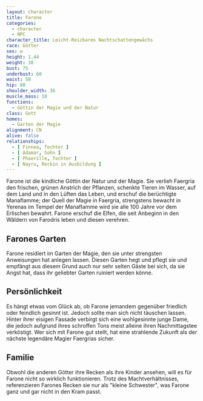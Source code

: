```yaml
---
layout: character
title: Farone
categories:
  - character
  - NPC
character_title: Leicht-Reizbares Nachtschattengewächs
race: Götter
sex: w
height: 1.44
weight: 38
bust: 75
underbust: 60
waist: 58
hip: 80
shoulder_width: 36
muscle_mass: 18
functions:
  - Göttin der Magie und der Natur
class: Gott
homes:
  - Garten der Magie
alignment: CN
alive: false
relationships:
  - [ Finnea, Tochter ]
  - [ Adamar, Sohn ]
  - [ Phaerille, Tochter ]
  - [ Nayru, Reckin in Ausbildung ]
---
```


Farone ist die kindliche Göttin der Natur und der Magie. Sie verlieh Faergria den frischen, grünen Anstrich der
Pflanzen, schenkte Tieren im Wasser, auf dem Land und in den Lüften das Leben, und erschuf die berüchtigte Manaflamme;
der Quell der Magie in Faergria, strengstens bewacht in Yerenas im Tempel der Manaflamme wird sie alle 100 Jahre vor dem
Erlischen bewahrt. Farone erschuf die Elfen, die seit Anbeginn in den Wäldern von Farodris leben und diesen verehren.

<!--more-->

## Farones Garten

Farone residiert im Garten der Magie, den sie unter strengsten Anweisungen hat anlegen lassen. Diesen Garten hegt und
pflegt sie und empfängt aus diesem Grund auch nur sehr selten Gäste bei sich, da sie Angst hat, dass ihr geliebter
Garten ruiniert werden könne.

## Persönlichkeit

Es hängt etwas vom Glück ab, ob Farone jemandem gegenüber friedlich oder feindlich gesinnt ist. Jedoch sollte man sich
nicht täuschen lassen. Hinter ihrer eisigen Fassade verbirgt sich eine wohlgesinnte junge Dame, die jedoch aufgrund
ihres schroffen Tons meist alleine ihren Nachmittagstee verköstigt. Wer sich mit Farone gut stellt, hat eine strahlende
Zukunft als der nächste legendäre Magier Faergrias sicher.

## Familie

Obwohl die anderen Götter ihre Recken als ihre Kinder ansehen, will es für Farone nicht so wirklich funktionieren. Trotz
des Machtverhältnisses, referenzieren Farones Recken sie nur als "kleine Schwester", was Farone ganz und gar nicht in
den Kram passt.